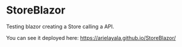 # StoreBlazor

Testing blazor creating a Store calling a API.

You can see it deployed here: https://arielayala.github.io/StoreBlazor/
